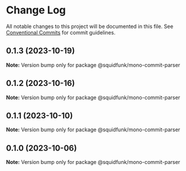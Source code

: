 # Change Log

All notable changes to this project will be documented in this file.
See [Conventional Commits](https://conventionalcommits.org) for commit guidelines.

## 0.1.3 (2023-10-19)

**Note:** Version bump only for package @squidfunk/mono-commit-parser





## 0.1.2 (2023-10-16)

**Note:** Version bump only for package @squidfunk/mono-commit-parser





## 0.1.1 (2023-10-10)

**Note:** Version bump only for package @squidfunk/mono-commit-parser





## 0.1.0 (2023-10-06)

**Note:** Version bump only for package @squidfunk/mono-commit-parser

